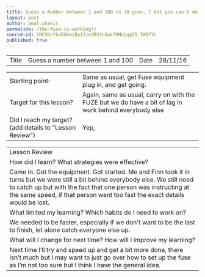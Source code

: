 ```yaml
---
title: Guess a Number between 1 and 100 in 10 goes, I bet you can't do it, come on I bet you!
layout: post
author: amal.shakir
permalink: /the-fuze-is-working!/
source-id: 1NCSDnYkaDdmazQuIIje3RV1nSwxf9NUjqg7S_TWQ7Yc
published: true
---
```

<table>
  <tr>
    <td>Title</td>
    <td>Guess a number between 1 and 100</td>
    <td>Date</td>
    <td>28/11/16</td>
  </tr>
</table>


<table>
  <tr>
    <td>Starting point:</td>
    <td>Same as usual, get Fuse equipment plug in, and get going.</td>
  </tr>
  <tr>
    <td>Target for this lesson?</td>
    <td>Again, same as usual, carry on with the FUZE but we do have a bit of lag in work behind everybody else</td>
  </tr>
  <tr>
    <td>Did I reach my target? 
(add details to "Lesson Review")</td>
    <td>Yep,</td>
  </tr>
</table>


<table>
  <tr>
    <td>Lesson Review</td>
  </tr>
  <tr>
    <td>How did I learn? What strategies were effective? </td>
  </tr>
  <tr>
    <td>Came in. Got the equipment. Got started. Me and Finn took it in turns but we were still a bit behind everybody else. We still need to catch up but with the fact that one person was instructing at the same speed, if that person went too fast the exact details would be lost.</td>
  </tr>
  <tr>
    <td>What limited my learning? Which habits do I need to work on? </td>
  </tr>
  <tr>
    <td>We needed to be faster, especially if we don't want to be the last to finish, let alone catch everyone else up.</td>
  </tr>
  <tr>
    <td>What will I change for next time? How will I improve my learning?</td>
  </tr>
  <tr>
    <td>Next time I’ll try and speed up and get a bit more done, there isn’t much but I may want to just go over how to set up the fuse as I’m not too sure but I think I have the general idea.</td>
  </tr>
</table>


